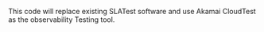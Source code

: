 This code will replace existing SLATest software and use Akamai CloudTest as the observability Testing tool.
